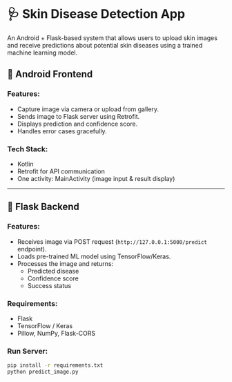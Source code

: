 # 🩺 Skin Disease Detection App

An Android + Flask-based system that allows users to upload skin images and receive predictions about potential skin diseases using a trained machine learning model.

## 📱 Android Frontend

### Features:
- Capture image via camera or upload from gallery.
- Sends image to Flask server using Retrofit.
- Displays prediction and confidence score.
- Handles error cases gracefully.

### Tech Stack:
- Kotlin
- Retrofit for API communication
- One activity: MainActivity (image input & result display)

---

## 🧠 Flask Backend

### Features:
- Receives image via POST request (`http://127.0.0.1:5000/predict` endpoint).
- Loads pre-trained ML model using TensorFlow/Keras.
- Processes the image and returns:
  - Predicted disease
  - Confidence score
  - Success status

### Requirements:
- Flask
- TensorFlow / Keras
- Pillow, NumPy, Flask-CORS

### Run Server:
```bash
pip install -r requirements.txt
python predict_image.py

